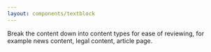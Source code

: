 ```yaml
---
layout: components/textblock
---
```


Break the content down into content types for ease of reviewing, for example news content, legal content, article page.
